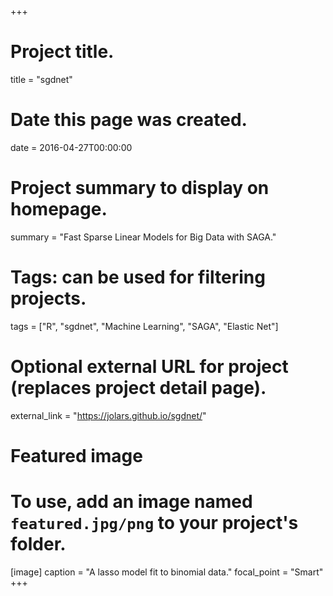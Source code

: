 +++
# Project title.
title = "sgdnet"

# Date this page was created.
date = 2016-04-27T00:00:00

# Project summary to display on homepage.
summary = "Fast Sparse Linear Models for Big Data with SAGA."

# Tags: can be used for filtering projects.
tags = ["R", "sgdnet", "Machine Learning", "SAGA", "Elastic Net"]

# Optional external URL for project (replaces project detail page).
external_link = "https://jolars.github.io/sgdnet/"

# Featured image
# To use, add an image named `featured.jpg/png` to your project's folder.
[image]
    caption = "A lasso model fit to binomial data."
    focal_point = "Smart"
+++
